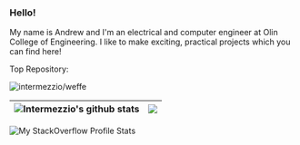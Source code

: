 ### Hello!

My name is Andrew and I'm an electrical and computer engineer at Olin College of Engineering.
I like to make exciting, practical projects which you can find here!

Top Repository:

![intermezzio/weffe](https://github-readme-stats.vercel.app/api/pin/?username=intermezzio&repo=weffe)

| <img align="center" src="https://github-readme-stats.vercel.app/api?username=intermezzio&show_icons=true&include_all_commits=true&hide_border=true" alt="Intermezzio's github stats" /> | <img align="center" src="https://github-readme-stats.vercel.app/api/top-langs/?username=intermezzio&layout=compact&hide=SCSS,CMake,MATLAB&langs_count=8&hide_border=true" /> |
| ------------- | ------------- |

![My StackOverflow Profile Stats](https://stackexchange.com/users/flair/17817750.png)
